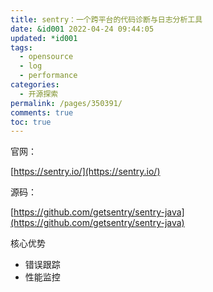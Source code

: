 ```yaml
---
title: sentry：一个跨平台的代码诊断与日志分析工具
date: &id001 2022-04-24 09:44:05
updated: *id001
tags:
  - opensource
  - log
  - performance
categories:
  - 开源探索
permalink: /pages/350391/
comments: true
toc: true
---
```

官网：

[https://sentry.io/](https://sentry.io/)

源码：

[https://github.com/getsentry/sentry-java](https://github.com/getsentry/sentry-java)

核心优势

- 错误跟踪
- 性能监控